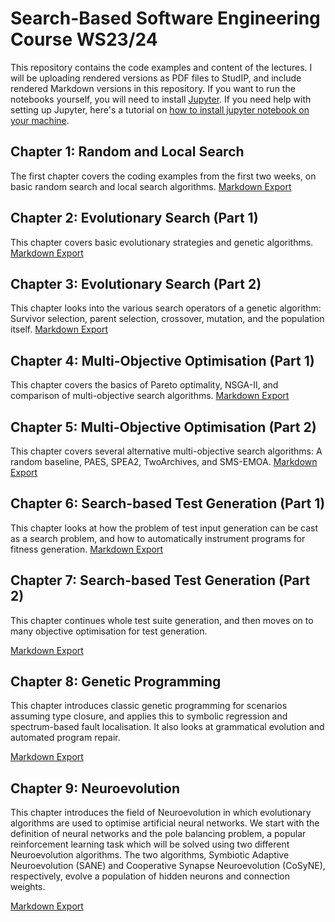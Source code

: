 # Search-Based Software Engineering Course WS23/24


This repository contains the code examples and content of the lectures. I
will be uploading rendered versions as PDF files to StudIP, and include
rendered Markdown versions in this repository. If you want to run the
notebooks yourself, you will need to install [Jupyter](https://jupyter.org/install).
If you need help with setting up Jupyter, here's a tutorial on [how to install jupyter notebook on your machine](https://www.dataquest.io/blog/jupyter-notebook-tutorial/).


## Chapter 1: Random and Local Search

The first chapter covers the coding examples from the first two weeks, on basic random search and local search algorithms.
[Markdown Export](rendered/Random%20and%20Local%20Search.md)


## Chapter 2: Evolutionary Search (Part 1)

This chapter covers basic evolutionary strategies and genetic algorithms.
[Markdown Export](rendered/Evolutionary%20Search%20-%20Part%201.md)


## Chapter 3: Evolutionary Search (Part 2)

This chapter looks into the various search operators of a genetic algorithm:
Survivor selection, parent selection, crossover, mutation, and the
population itself.
[Markdown Export](rendered/Evolutionary%20Search%20-%20Part%202.md)


## Chapter 4: Multi-Objective Optimisation (Part 1)

This chapter covers the basics of Pareto optimality, NSGA-II, and comparison
of multi-objective search algorithms.
[Markdown Export](rendered/Multi-Objective%20Optimisation%20-%20Part%201.md)


## Chapter 5: Multi-Objective Optimisation (Part 2)

This chapter covers several alternative multi-objective search algorithms:
A random baseline, PAES, SPEA2, TwoArchives, and SMS-EMOA.
[Markdown Export](rendered/Multi-Objective%20Optimisation%20-%20Part%202.md)


## Chapter 6: Search-based Test Generation (Part 1)

This chapter looks at how the problem of test input generation can be cast
as a search problem, and how to automatically instrument programs for
fitness generation.
[Markdown Export](rendered/Search-Based%20Test%20Generation%20-%20Part%201.md)


## Chapter 7: Search-based Test Generation (Part 2)

This chapter continues whole test suite generation, and then moves on to
many objective optimisation for test generation.

[Markdown Export](rendered/Search-Based%20Test%20Generation%20-%20Part%202.md)



## Chapter 8: Genetic Programming

This chapter introduces classic genetic programming for scenarios assuming
type closure, and applies this to symbolic regression and spectrum-based
fault localisation. It also looks at grammatical evolution and automated program repair.

[Markdown Export](rendered/Genetic%20Programming.md)


## Chapter 9: Neuroevolution

This chapter introduces the field of Neuroevolution in which evolutionary algorithms are used to optimise artificial
neural networks. We start with the definition of neural networks and the pole balancing problem, a popular reinforcement
learning task which will be solved using two different Neuroevolution algorithms. The two algorithms, Symbiotic Adaptive
Neuroevolution (SANE) and Cooperative Synapse Neuroevolution (CoSyNE), respectively, evolve a population of hidden
neurons and connection weights.

[Markdown Export](rendered/Neuroevolution%20-%20Part%201.md)
